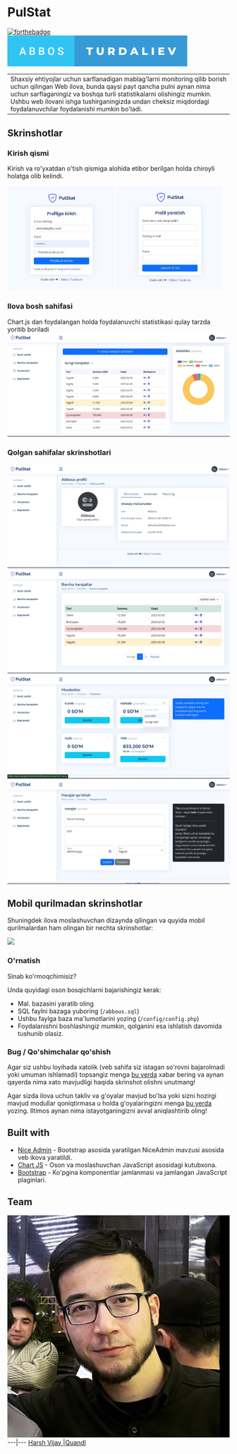 # PulStat

[![forthebadge](http://forthebadge.com/images/badges/built-with-love.svg)](http://quvnoq.biz)
[![forthebadge](https://github.com/abbouse/PulStat/raw/master/screenshot/abbos-turdaliev.svg)](http://quvnoq.biz)

<table>
<tr>
<td>
  Shaxsiy ehtiyojlar uchun sarflanadigan mablag'larni monitoring qilib borish uchun qilingan Web ilova, bunda qaysi payt qancha pulni aynan nima uchun sarflaganingiz va boshqa turli statistikalarni olishingiz mumkin. Ushbu web ilovani ishga tushirganingizda undan cheksiz miqdordagi foydalanuvchilar foydalanishi mumkin bo'ladi.
</td>
</tr>
</table>

## Skrinshotlar

### Kirish qismi
Kirish va ro\'yxatdan o\'tish qismiga alohida etibor berilgan holda chiroyli holatga olib kelindi.

<img src="https://github.com/abbouse/PulStat/raw/master/screenshot/screen.jpg" width="48%"> <img src="https://github.com/abbouse/PulStat/raw/master/screenshot/screen2.jpg" width="48%">

### Ilova bosh sahifasi
Chart.js dan foydalangan holda foydalanuvchi statistikasi qulay tarzda yoritib boriladi
![](https://github.com/abbouse/PulStat/raw/master/screenshot/screen3.jpg)

### Qolgan sahifalar skrinshotlari
![](https://github.com/abbouse/PulStat/raw/master/screenshot/screen4.jpg)
![](https://github.com/abbouse/PulStat/raw/master/screenshot/screen5.jpg)
![](https://github.com/abbouse/PulStat/raw/master/screenshot/screen6.jpg)
![](https://github.com/abbouse/PulStat/raw/master/screenshot/screen7.jpg)


## Mobil qurilmadan skrinshotlar
Shuningdek ilova moslashuvchan dizaynda qilingan va quyida mobil qurilmalardan ham olingan bir nechta skrinshotlar:

![](https://iharsh234.github.io/WebApp/images/demo/mobile.png)





### O'rnatish
Sinab ko'rmoqchimisiz?

Unda quyidagi oson bosqichlarni bajarishingiz kerak:

- Mal. bazasini yaratib oling
- SQL faylni bazaga yuboring (`/abbous.sql`)
- Ushbu faylga baza ma'lumotlarini yozing (`/config/config.php`)
- Foydalanishni boshlashingiz mumkin, qolganini esa ishlatish davomida tushunib olasiz.

### Bug / Qo'shimchalar qo'shish

Agar siz ushbu loyihada xatolik (veb sahifa siz istagan so'rovni bajarolmadi yoki umuman ishlamadi) topsangiz menga [bu yerda](https://github.com/abbouse/PulStat/issues/new) xabar bering va aynan qayerda nima xato mavjudligi haqida skrinshot olishni unutmang!

Agar sizda ilova uchun takliv va g'oyalar mavjud bo'lsa yoki sizni hozirgi mavjud modullar qoniqtirmasa u holda g'oyalaringizni menga [bu yerda](https://github.com/abbouse/PulStat/issues/new) yozing. Iltimos aynan nima istayotganingizni avval aniqlashtirib oling!


## Built with 

- [Nice Admin](https://github.com/hacktheme/Nice-Admin) - Bootstrap asosida yaratilgan NiceAdmin mavzusi asosida veb ikova yaratildi.
- [Chart JS](https://www.chartjs.org/) - Oson va moslashuvchan JavaScript asosidagi kutubxona. 
- [Bootstrap](http://getbootstrap.com/) - Ko'pgina komponentlar jamlanmasi va jamlangan JavaScript plaginlari.

## Team

[![Abbos Turdaliev](https://github.com/abbouse/PulStat/raw/master/assets/img/author.jpg)](https://quvnoq.biz/)
---|---
[Harsh Vijay ](https://github.com/iharsh234) |[Quandl](https://www.quandl.com)
